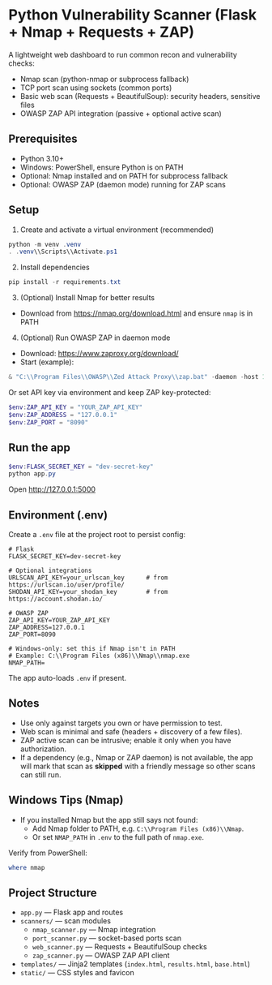 # Python Vulnerability Scanner (Flask + Nmap + Requests + ZAP)

A lightweight web dashboard to run common recon and vulnerability checks:

- Nmap scan (python-nmap or subprocess fallback)
- TCP port scan using sockets (common ports)
- Basic web scan (Requests + BeautifulSoup): security headers, sensitive files
- OWASP ZAP API integration (passive + optional active scan)

## Prerequisites

- Python 3.10+
- Windows: PowerShell, ensure Python is on PATH
- Optional: Nmap installed and on PATH for subprocess fallback
- Optional: OWASP ZAP (daemon mode) running for ZAP scans

## Setup

1. Create and activate a virtual environment (recommended)

```powershell
python -m venv .venv
. .venv\\Scripts\\Activate.ps1
```

2. Install dependencies

```powershell
pip install -r requirements.txt
```

3. (Optional) Install Nmap for better results
- Download from https://nmap.org/download.html and ensure `nmap` is in PATH

4. (Optional) Run OWASP ZAP in daemon mode
- Download: https://www.zaproxy.org/download/
- Start (example):

```powershell
& "C:\\Program Files\\OWASP\\Zed Attack Proxy\\zap.bat" -daemon -host 127.0.0.1 -port 8090 -config api.key=YOUR_ZAP_API_KEY
```

Or set API key via environment and keep ZAP key-protected:

```powershell
$env:ZAP_API_KEY = "YOUR_ZAP_API_KEY"
$env:ZAP_ADDRESS = "127.0.0.1"
$env:ZAP_PORT = "8090"
```

## Run the app

```powershell
$env:FLASK_SECRET_KEY = "dev-secret-key"
python app.py
```

Open http://127.0.0.1:5000

## Environment (.env)

Create a `.env` file at the project root to persist config:

```
# Flask
FLASK_SECRET_KEY=dev-secret-key

# Optional integrations
URLSCAN_API_KEY=your_urlscan_key      # from https://urlscan.io/user/profile/
SHODAN_API_KEY=your_shodan_key        # from https://account.shodan.io/

# OWASP ZAP
ZAP_API_KEY=YOUR_ZAP_API_KEY
ZAP_ADDRESS=127.0.0.1
ZAP_PORT=8090

# Windows-only: set this if Nmap isn't in PATH
# Example: C:\\Program Files (x86)\\Nmap\\nmap.exe
NMAP_PATH=
```

The app auto-loads `.env` if present.

## Notes

- Use only against targets you own or have permission to test.
- Web scan is minimal and safe (headers + discovery of a few files).
- ZAP active scan can be intrusive; enable it only when you have authorization.
- If a dependency (e.g., Nmap or ZAP daemon) is not available, the app will mark that scan as **skipped** with a friendly message so other scans can still run.

## Windows Tips (Nmap)

- If you installed Nmap but the app still says not found:
  - Add Nmap folder to PATH, e.g. `C:\\Program Files (x86)\\Nmap`.
  - Or set `NMAP_PATH` in `.env` to the full path of `nmap.exe`.

Verify from PowerShell:

```powershell
where nmap
```

## Project Structure

- `app.py` — Flask app and routes
- `scanners/` — scan modules
  - `nmap_scanner.py` — Nmap integration
  - `port_scanner.py` — socket-based ports scan
  - `web_scanner.py` — Requests + BeautifulSoup checks
  - `zap_scanner.py` — OWASP ZAP API client
- `templates/` — Jinja2 templates (`index.html`, `results.html`, `base.html`)
- `static/` — CSS styles and favicon
